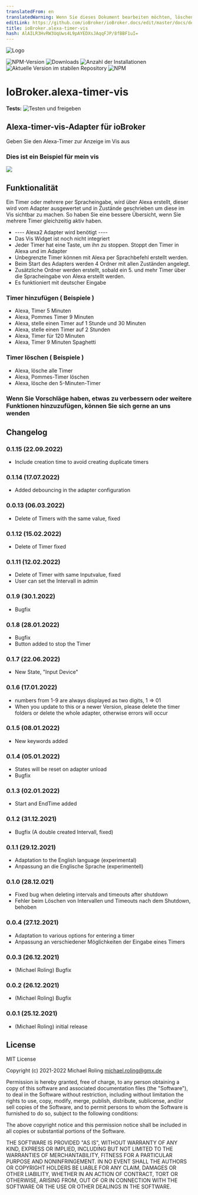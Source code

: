 ```yaml
---
translatedFrom: en
translatedWarning: Wenn Sie dieses Dokument bearbeiten möchten, löschen Sie bitte das Feld "translationsFrom". Andernfalls wird dieses Dokument automatisch erneut übersetzt
editLink: https://github.com/ioBroker/ioBroker.docs/edit/master/docs/de/adapterref/iobroker.alexa-timer-vis/README.md
title: ioBroker.alexa-timer-vis
hash: AlAILR3HvRW3UqUws4L9pAYEDXsJAqqFJP/8fBBF1uI=
---
```

![Logo](../../../en/adapterref/iobroker.alexa-timer-vis/admin/alexa-timer-vis.png)

![NPM-Version](https://img.shields.io/npm/v/iobroker.alexa-timer-vis.svg)
![Downloads](https://img.shields.io/npm/dm/iobroker.alexa-timer-vis.svg)
![Anzahl der Installationen](https://iobroker.live/badges/alexa-timer-vis-installed.svg)
![Aktuelle Version im stabilen Repository](https://iobroker.live/badges/alexa-timer-vis-stable.svg)
![NPM](https://nodei.co/npm/iobroker.alexa-timer-vis.png?downloads=true)

# IoBroker.alexa-timer-vis
**Tests:** ![Testen und freigeben](https://github.com/MiRo1310/ioBroker.alexa-timer-vis/workflows/Test%20and%20Release/badge.svg)

## Alexa-timer-vis-Adapter für ioBroker
Geben Sie den Alexa-Timer zur Anzeige im Vis aus

### Dies ist ein Beispiel für mein vis
![](../../../en/adapterref/iobroker.alexa-timer-vis/admin/timer.png)

## Funktionalität
Ein Timer oder mehrere per Spracheingabe, wird über Alexa erstellt, dieser wird vom Adapter ausgewertet und in Zustände geschrieben um diese im Vis sichtbar zu machen. So haben Sie eine bessere Übersicht, wenn Sie mehrere Timer gleichzeitig aktiv haben.

* ---- Alexa2 Adapter wird benötigt ----
* Das Vis Widget ist noch nicht integriert
* Jeder Timer hat eine Taste, um ihn zu stoppen. Stoppt den Timer in Alexa und im Adapter
* Unbegrenzte Timer können mit Alexa per Sprachbefehl erstellt werden.
* Beim Start des Adapters werden 4 Ordner mit allen Zuständen angelegt.
* Zusätzliche Ordner werden erstellt, sobald ein 5. und mehr Timer über die Spracheingabe von Alexa erstellt werden.
* Es funktioniert mit deutscher Eingabe

### Timer hinzufügen ( Beispiele )
* Alexa, Timer 5 Minuten
* Alexa, Pommes Timer 9 Minuten
* Alexa, stelle einen Timer auf 1 Stunde und 30 Minuten
* Alexa, stelle einen Timer auf 2 Stunden
* Alexa, Timer für 120 Minuten
* Alexa, Timer 9 Minuten Spaghetti

### Timer löschen ( Beispiele )
* Alexa, lösche alle Timer
* Alexa, Pommes-Timer löschen
* Alexa, lösche den 5-Minuten-Timer

### Wenn Sie Vorschläge haben, etwas zu verbessern oder weitere Funktionen hinzuzufügen, können Sie sich gerne an uns wenden

## Changelog
### 0.1.15 (22.09.2022)
* Include creation time to avoid creating duplicate timers
### 0.1.14 (17.07.2022)
* Added debouncing in the adapter configuration
### 0.0.13 (06.03.2022)
* Delete of Timers with the same value, fixed
### 0.1.12 (15.02.2022)
* Delete of Timer fixed
### 0.1.11 (12.02.2022)
* Delete of Timer with same Inputvalue, fixed
* User can set the Intervall in admin
### 0.1.9 (30.1.2022)
* Bugfix
### 0.1.8 (28.01.2022)
* Bugfix
* Button added to stop the Timer
### 0.1.7 (22.06.2022)
* New State, "Input Device"
### 0.1.6 (17.01.2022)
* numbers from 1-9 are always displayed as two digits, 1 => 01
* When you update to this or a newer Version, please delete the timer folders or delete the whole adapter, otherwise errors will occur
### 0.1.5 (08.01.2022)
* New keywords added
### 0.1.4 (05.01.2022)
* States will be reset on adapter unload
* Bugfix
### 0.1.3 (02.01.2022)
* Start and EndTime added
### 0.1.2 (31.12.2021)
* Bugfix (A double created Intervall, fixed)
### 0.1.1 (29.12.2021)
* Adaptation to the English language (experimental)
* Anpassung an die Englische Sprache (experimentell)
### 0.1.0 (28.12.021)
* Fixed bug when deleting intervals and timeouts after shutdown
* Fehler beim Löschen von Intervallen und Timeouts nach dem Shutdown, behoben
### 0.0.4 (27.12.2021)
* Adaptation to various options for entering a timer
* Anpassung an verschiedener Möglichkeiten der Eingabe eines Timers
### 0.0.3 (26.12.2021)
* (Michael Roling) Bugfix
### 0.0.2 (26.12.2021)
* (Michael Roling) Bugfix
### 0.0.1 (25.12.2021)
* (Michael Roling) initial release

## License
MIT License

Copyright (c) 2021-2022 Michael Roling <michael.roling@gmx.de>

Permission is hereby granted, free of charge, to any person obtaining a copy
of this software and associated documentation files (the "Software"), to deal
in the Software without restriction, including without limitation the rights
to use, copy, modify, merge, publish, distribute, sublicense, and/or sell
copies of the Software, and to permit persons to whom the Software is
furnished to do so, subject to the following conditions:

The above copyright notice and this permission notice shall be included in all
copies or substantial portions of the Software.

THE SOFTWARE IS PROVIDED "AS IS", WITHOUT WARRANTY OF ANY KIND, EXPRESS OR
IMPLIED, INCLUDING BUT NOT LIMITED TO THE WARRANTIES OF MERCHANTABILITY,
FITNESS FOR A PARTICULAR PURPOSE AND NONINFRINGEMENT. IN NO EVENT SHALL THE
AUTHORS OR COPYRIGHT HOLDERS BE LIABLE FOR ANY CLAIM, DAMAGES OR OTHER
LIABILITY, WHETHER IN AN ACTION OF CONTRACT, TORT OR OTHERWISE, ARISING FROM,
OUT OF OR IN CONNECTION WITH THE SOFTWARE OR THE USE OR OTHER DEALINGS IN THE
SOFTWARE.